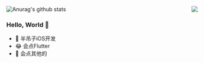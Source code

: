 ![Anurag's github stats]()
<img align="right" src="https://github-readme-stats.vercel.app/api?username=Adrift001&show_icons=true" />

### Hello, World 👋

-  半吊子iOS开发
- 😂 会点Flutter
- 🙂 会点其他的
